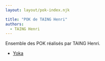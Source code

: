 ```yaml
---
layout: layout/pok-index.njk

title: "POK de TAING Henri"
authors:
  - TAING Henri
---
```


Ensemble des POK réalisés par TAING Henri.

- [Yoka](./temps-1)
